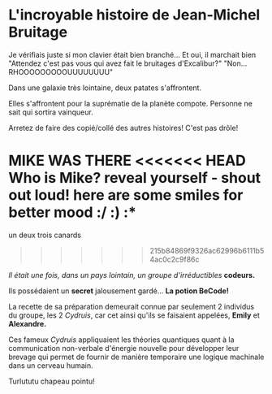 # L'incroyable histoire de Jean-Michel Bruitage

Je vérifiais juste si mon clavier était bien branché... Et oui, il marchait bien
"Attendez c'est pas vous qui avez fait le bruitages d'Excalibur?"
"Non... RHOOOOOOOOOUUUUUUUU"

Dans une galaxie très lointaine, deux patates s'affrontent.

Elles s'affrontent pour la suprématie de la planète compote. Personne ne sait qui sortira vainqueur.

Arretez de faire des copié/collé des autres histoires! C'est pas drôle!


MIKE WAS THERE
<<<<<<< HEAD
Who is Mike? reveal yourself - shout out loud!
**here are some smiles for better mood** :/ :) :*
=======

un deux trois canards
>>>>>>> 215b84869f9326ac62996b6111b54ac0c2c9f86c

*Il était une fois, dans un pays lointain, un groupe d'irréductibles* **__codeurs.__**

Ils possédaient un **secret** jalousement gardé... **__La potion BeCode!__**

La recette de sa préparation demeurait connue par seulement 2 individus du groupe, les 2 *Cydruis*, car cet ainsi qu'ils se faisaient appelées, **Emily** et **Alexandre.**

Ces fameux *Cydruis* appliquaient les théories quantiques quant à la communication non-verbale d'énergie nouvelle pour développer leur brevage qui permet de fournir de manière temporaire une logique machinale dans un cerveau humain.

Turlututu chapeau pointu!
